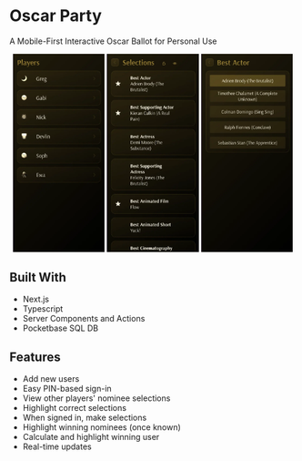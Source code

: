 # Oscar Party
A Mobile-First Interactive Oscar Ballot for Personal Use

<p align="middle">
  <img src="/docs/players.webp" alt="users" width="32%"/>
  <img src="/docs/selections.webp" alt="selections" width="32%"/>
  <img src="/docs/nominees.webp" alt="nominees" width="32%"/>
</p>

## Built With
- Next.js
- Typescript
- Server Components and Actions
- Pocketbase SQL DB

## Features
- Add new users
- Easy PIN-based sign-in
- View other players' nominee selections
- Highlight correct selections
- When signed in, make selections
- Highlight winning nominees (once known)
- Calculate and highlight winning user
- Real-time updates
